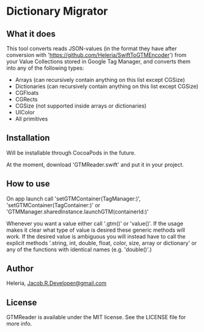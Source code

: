 # Dictionary Migrator

## What it does

This tool converts reads JSON-values (in the format they have after conversion with 'https://github.com/Heleria/SwiftToGTMEncoder') from your Value Collections stored in Google Tag Manager, and converts them into any of the following types:
 - Arrays (can recursively contain anything on this list except CGSize)
 - Dictionaries (can recursively contain anything on this list except CGSize)
 - CGFloats
 - CGRects
 - CGSize (not supported inside arrays or dictionaries)
 - UIColor
 - All primitives

## Installation

Will be installable through CocoaPods in the future.

At the moment, download 'GTMReader.swift' and put it in your project.

## How to use

On app launch call 'setGTMContainer(TagManager:)', 'setGTMContainer(TagContainer:)' or 'GTMManager.sharedInstance.launchGTM(containerId:)'

Whenever you want a value either call '<STRING KEY OF VALUE>.gtm()' or 'value(<STRING KEY OF VALUE>)'. If the usage makes it clear what type of value is desired these generic methods will work. If the desired value is ambiguous you will instead have to call the explicit methods '<STRING KEY OF VALUE>.string, int, double, float, color, size, array or dictionary' or any of the functions with identical names (e.g. 'double(<STRING KEY OF VALUE>)'.)

## Author

Heleria, Jacob.R.Developer@gmail.com

## License

GTMReader is available under the MIT license. See the LICENSE file for more info.
